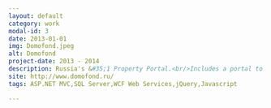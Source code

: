 ```yaml
---
layout: default
category: work
modal-id: 3
date: 2013-01-01
img: Domofond.jpeg
alt: Domofond
project-date: 2013 - 2014
description: Russia's &#35;1 Property Portal.<br/>Includes a portal to display listings for end users, and a backend admin system for agents to manage listings. 
site: http://www.domofond.ru/
tags: ASP.NET MVC,SQL Server,WCF Web Services,jQuery,Javascript

---
```

